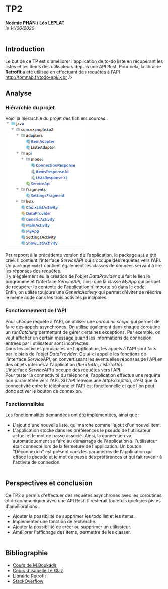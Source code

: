 # TP2

**Noémie PHAN / Léo LEPLAT**<br />
*le 14/06/2020*<br /><br />

## Introduction

Le but de ce TP est d'améliorer l'application de to-do liste en récupérant les listes et les items des utilisateurs depuis une API Rest. Pour cela, la librairie **Retrofit** a été utilisée en effectuant des requêtes à l'API http://tomnab.fr/todo-api/.<br /><br />

## Analyse

### Hiérarchie du projet
Voici la hiérarchie du projet des fichiers sources :<br />
<img src="images/Screenshot from 2020-06-14 15-02-15.png" alt="mainActivity" height="400" />

Par rapport à la précédente version de l'application, le package `api` a été créé. Il contient l'interface *ServiceAPI* qui s'occupe des requêtes vers l'API. Un package `model` contient également les classes de données servant à lire les réponses des requêtes.<br />
Il y a également eu la création de l'objet *DataProvider* qui fait le lien le programme et l'interface *ServiceAPI*, ainsi que la classe *MyApp* qui permet de récupérer le contexte de l'application n'importe où dans le code.<br />
Enfin, on utilise toujours une *GenericActivity* qui permet d'éviter de réécrire le même code dans les trois activités principales.<br />

### Fonctionnement de l'API
Pour chaque requête à l'API, on utiliser une *coroutine scope* qui permet de faire des appels asynchrones. On utilise également dans chaque coroutine un *runCatching* permettant de gérer certaines exceptions. Par exemple, on veut afficher un certain message quand les informations de connexion entrées par l'utilisateur sont incorrectes.<br />
Dans les activités principales de l'application, les appels à l'API sont faits par le biais de l'objet *DataProvider*. Celui-ci appelle les fonctions de l'interface *ServiceAPI*, en convertissant les éventuelles réponses de l'API en des objets internes à l'application (*ItemToDo*, *ListeToDo*).<br />
L'interface *ServiceAPI* s'occupe des requêtes vers l'API.<br />
Pour tester la connectivité du téléphone, l'application effectue une requête non paramétrée vers l'API. Si l'API renvoie une *httpException*, c'est que la connectivité entre le téléphone et l'API est fonctionnelle et que l'on peut donc activer le bouton de connexion.<br />

### Fonctionnalités
Les fonctionnalités demandées ont été implémentées, ainsi que :
* L'ajout d'une nouvelle liste, qui marche comme l'ajout d'un nouvel item.
* L'application stocke dans les préférences le pseudo de l'utilisateur actuel et le mot de passe associé. Ainsi, la connection va automatiquement se faire au démarrage de l'application si l'utilisateur était connecté lors de la fermeture de l'application. Un bouton "Déconnexion" est présent dans les paramètres de l'application qui efface le pseudo et le mot de passe des préférences et qui fait revenir à l'activité de connexion.<br /><br />


## Perspectives et conclusion
Ce TP2 a permis d'effectuer des requêtes asynchrones avec les coroutines et de communiquer avec une API Rest. Il resterait toutefois quelques pistes d'améliorations :
* Ajouter la possibilité de supprimer les todo list et les items.
* Implémenter une fonction de recherche.
* Ajouter la possibilité de créer ou supprimer un utilisateur.
* Améliorer l'affichage des items, permettre de les classer.<br /><br />


## Bibliographie
* [Cours de M.Boukadir](https://moodle1920.centralelille.fr/mod/page/view.php?id=20281)
* [Cours d'Isabelle Le Glaz](https://docs.google.com/presentation/d/1zjKsdSIA5QnP-BG9z07fZyhrOKpogm_4XxCewUVg3x0/edit#slide=id.g89770eca0e_0_137)
* [Librairie Retrofit](https://square.github.io/retrofit/)
* [StackOverflow](https://stackoverflow.com/)
